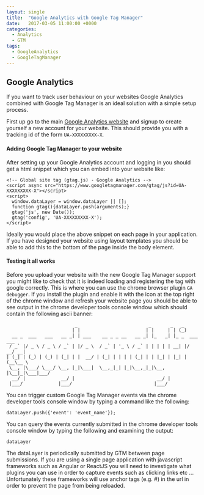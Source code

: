 ```yaml
---
layout: single
title:  "Google Analytics with Google Tag Manager"
date:   2017-03-05 11:00:00 +0000
categories:
  - Analytics
  - GTM
tags:
  - GoogleAnalytics
  - GoogleTagManager
---
```


## Google Analytics

If you want to track user behaviour on your websites Google Analytics combined with Google Tag Manager is an ideal solution with a simple setup process.

First up go to the main [Google Analytics website](https://analytics.google.com/analytics/) and signup to create yourself a new account for your website. This should provide you with a tracking id of the form `UA-XXXXXXXXX-X`.

#### Adding Google Tag Manager to your website

After setting up your Google Analytics account and logging in you should get a html snippet which you can embed into your website like:
```
<!-- Global site tag (gtag.js) - Google Analytics -->
<script async src="https://www.googletagmanager.com/gtag/js?id=UA-XXXXXXXXX-X"></script>
<script>
  window.dataLayer = window.dataLayer || [];
  function gtag(){dataLayer.push(arguments);}
  gtag('js', new Date());
  gtag('config', 'UA-XXXXXXXXX-X');
</script>
```

Ideally you would place the above snippet on each page in your application. If you have designed your website using layout templates you should be able to add this to the bottom of the page inside the body element.

#### Testing it all works

Before you upload your website with the new Google Tag Manager support you might like to check that it is indeed loading and registering the tag with google correctly. This is where you can use the chrome browser plugin `GA debugger`. If you install the plugin and enable it with the icon at the top right of the chrome window and refresh your website page you should be able to see output in the chrome developer tools console window which should contain the following ascii banner:
```
                         _                          _       _   _
                        | |                        | |     | | (_)
  __ _  ___   ___   __ _| | ___    __ _ _ __   __ _| |_   _| |_ _  ___ ___
 / _` |/ _ \ / _ \ / _` | |/ _ \  / _` | '_ \ / _` | | | | | __| |/ __/ __|
| (_| | (_) | (_) | (_| | |  __/ | (_| | | | | (_| | | |_| | |_| | (__\__ \
 \__, |\___/ \___/ \__, |_|\___|  \__,_|_| |_|\__,_|_|\__, |\__|_|\___|___/
  __/ |             __/ |                              __/ |
 |___/             |___/                              |___/
```

You can trigger custom Google Tag Manager events via the chrome developer tools console window by typing a command like the following:
```
dataLayer.push({'event': 'event_name'});
```

You can query the events currently submitted in the chrome developer tools console window by typing the following and examining the output:
```
dataLayer
```

The dataLayer is periodically submitted by GTM between page submissions. If you are using a single page application with javascript frameworks such as Angular or ReactJS you will need to investigate what plugins you can use in order to capture events such as clicking links etc ... Unfortunately these frameworks will use anchor tags (e.g. #) in the url in order to prevent the page from being reloaded.
